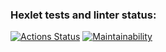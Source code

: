 ### Hexlet tests and linter status:
[![Actions Status](https://github.com/hakon22/frontend-project-11/workflows/hexlet-check/badge.svg)](https://github.com/hakon22/frontend-project-11/actions)
[![Maintainability](https://api.codeclimate.com/v1/badges/e9974029d9eb3e7be1ee/maintainability)](https://codeclimate.com/github/hakon22/frontend-project-11/maintainability)

